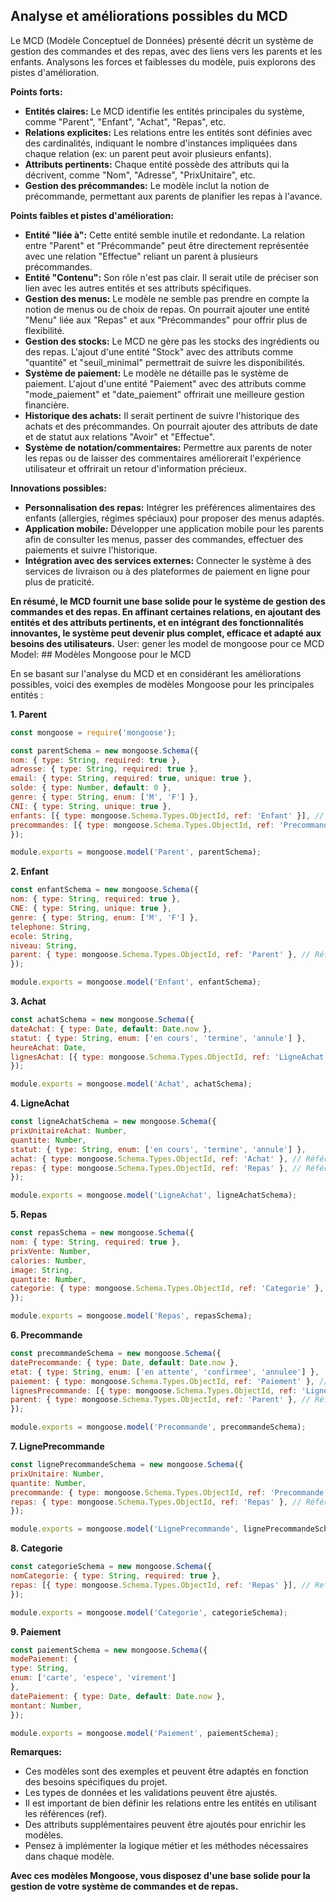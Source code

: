 ## Analyse et améliorations possibles du MCD

Le MCD (Modèle Conceptuel de Données) présenté décrit un système de gestion des commandes et des repas, avec des liens vers les parents et les enfants. Analysons les forces et faiblesses du modèle, puis explorons des pistes d'amélioration.

**Points forts:**

* **Entités claires:** Le MCD identifie les entités principales du système, comme "Parent", "Enfant", "Achat", "Repas", etc.
* **Relations explicites:** Les relations entre les entités sont définies avec des cardinalités, indiquant le nombre d'instances impliquées dans chaque relation (ex: un parent peut avoir plusieurs enfants).
* **Attributs pertinents:** Chaque entité possède des attributs qui la décrivent, comme "Nom", "Adresse", "PrixUnitaire", etc.
* **Gestion des précommandes:** Le modèle inclut la notion de précommande, permettant aux parents de planifier les repas à l'avance.

**Points faibles et pistes d'amélioration:**

* **Entité "liée à":** Cette entité semble inutile et redondante. La relation entre "Parent" et "Précommande" peut être directement représentée avec une relation "Effectue" reliant un parent à plusieurs précommandes.
* **Entité "Contenu":** Son rôle n'est pas clair. Il serait utile de préciser son lien avec les autres entités et ses attributs spécifiques.
* **Gestion des menus:** Le modèle ne semble pas prendre en compte la notion de menus ou de choix de repas. On pourrait ajouter une entité "Menu" liée aux "Repas" et aux "Précommandes" pour offrir plus de flexibilité.
* **Gestion des stocks:** Le MCD ne gère pas les stocks des ingrédients ou des repas. L'ajout d'une entité "Stock" avec des attributs comme "quantité" et "seuil_minimal" permettrait de suivre les disponibilités.
* **Système de paiement:** Le modèle ne détaille pas le système de paiement. L'ajout d'une entité "Paiement" avec des attributs comme "mode_paiement" et "date_paiement" offrirait une meilleure gestion financière.
* **Historique des achats:** Il serait pertinent de suivre l'historique des achats et des précommandes. On pourrait ajouter des attributs de date et de statut aux relations "Avoir" et "Effectue".
* **Système de notation/commentaires:** Permettre aux parents de noter les repas ou de laisser des commentaires améliorerait l'expérience utilisateur et offrirait un retour d'information précieux.

**Innovations possibles:**

* **Personnalisation des repas:** Intégrer les préférences alimentaires des enfants (allergies, régimes spéciaux) pour proposer des menus adaptés.
* **Application mobile:** Développer une application mobile pour les parents afin de consulter les menus, passer des commandes, effectuer des paiements et suivre l'historique.
* **Intégration avec des services externes:** Connecter le système à des services de livraison ou à des plateformes de paiement en ligne pour plus de praticité.

**En résumé, le MCD fournit une base solide pour le système de gestion des commandes et des repas. En affinant certaines relations, en ajoutant des entités et des attributs pertinents, et en intégrant des fonctionnalités innovantes, le système peut devenir plus complet, efficace et adapté aux besoins des utilisateurs.**
User:	gener les model de mongoose pour ce MCD
Model:	## Modèles Mongoose pour le MCD

En se basant sur l'analyse du MCD et en considérant les améliorations possibles, voici des exemples de modèles Mongoose pour les principales entités :

**1. Parent**

```javascript
const mongoose = require('mongoose');

const parentSchema = new mongoose.Schema({
nom: { type: String, required: true },
adresse: { type: String, required: true },
email: { type: String, required: true, unique: true },
solde: { type: Number, default: 0 },
genre: { type: String, enum: ['M', 'F'] },
CNI: { type: String, unique: true },
enfants: [{ type: mongoose.Schema.Types.ObjectId, ref: 'Enfant' }], // Référence aux enfants
precommandes: [{ type: mongoose.Schema.Types.ObjectId, ref: 'Precommande' }], // Référence aux précommandes
});

module.exports = mongoose.model('Parent', parentSchema);
```

**2. Enfant**

```javascript
const enfantSchema = new mongoose.Schema({
nom: { type: String, required: true },
CNE: { type: String, unique: true },
genre: { type: String, enum: ['M', 'F'] },
telephone: String,
ecole: String,
niveau: String,
parent: { type: mongoose.Schema.Types.ObjectId, ref: 'Parent' }, // Référence au parent
});

module.exports = mongoose.model('Enfant', enfantSchema);
```

**3. Achat**

```javascript
const achatSchema = new mongoose.Schema({
dateAchat: { type: Date, default: Date.now },
statut: { type: String, enum: ['en cours', 'termine', 'annule'] },
heureAchat: Date,
lignesAchat: [{ type: mongoose.Schema.Types.ObjectId, ref: 'LigneAchat' }], // Référence aux lignes d'achat
});

module.exports = mongoose.model('Achat', achatSchema);
```

**4. LigneAchat**

```javascript
const ligneAchatSchema = new mongoose.Schema({
prixUnitaireAchat: Number,
quantite: Number,
statut: { type: String, enum: ['en cours', 'termine', 'annule'] },
achat: { type: mongoose.Schema.Types.ObjectId, ref: 'Achat' }, // Référence à l'achat
repas: { type: mongoose.Schema.Types.ObjectId, ref: 'Repas' }, // Référence au repas
});

module.exports = mongoose.model('LigneAchat', ligneAchatSchema);
```

**5. Repas**

```javascript
const repasSchema = new mongoose.Schema({
nom: { type: String, required: true },
prixVente: Number,
calories: Number,
image: String,
quantite: Number,
categorie: { type: mongoose.Schema.Types.ObjectId, ref: 'Categorie' }, // Référence à la catégorie
});

module.exports = mongoose.model('Repas', repasSchema);
```

**6. Precommande**

```javascript
const precommandeSchema = new mongoose.Schema({
datePrecommande: { type: Date, default: Date.now },
etat: { type: String, enum: ['en attente', 'confirmee', 'annulee'] },
paiement: { type: mongoose.Schema.Types.ObjectId, ref: 'Paiement' }, // Référence au paiement
lignesPrecommande: [{ type: mongoose.Schema.Types.ObjectId, ref: 'LignePrecommande' }], // Référence aux lignes de précommande
parent: { type: mongoose.Schema.Types.ObjectId, ref: 'Parent' }, // Référence au parent
});

module.exports = mongoose.model('Precommande', precommandeSchema);
```

**7. LignePrecommande**

```javascript
const lignePrecommandeSchema = new mongoose.Schema({
prixUnitaire: Number,
quantite: Number,
precommande: { type: mongoose.Schema.Types.ObjectId, ref: 'Precommande' }, // Référence à la précommande
repas: { type: mongoose.Schema.Types.ObjectId, ref: 'Repas' }, // Référence au repas
});

module.exports = mongoose.model('LignePrecommande', lignePrecommandeSchema);
```

**8. Categorie**
```javascript
const categorieSchema = new mongoose.Schema({
nomCategorie: { type: String, required: true },
repas: [{ type: mongoose.Schema.Types.ObjectId, ref: 'Repas' }], // Reference to meals
});

module.exports = mongoose.model('Categorie', categorieSchema);
```

**9. Paiement**
```javascript
const paiementSchema = new mongoose.Schema({
modePaiement: {
type: String,
enum: ['carte', 'espece', 'virement']
},
datePaiement: { type: Date, default: Date.now },
montant: Number,
});

module.exports = mongoose.model('Paiement', paiementSchema);
```
**Remarques:**

* Ces modèles sont des exemples et peuvent être adaptés en fonction des besoins spécifiques du projet.
* Les types de données et les validations peuvent être ajustés.
* Il est important de bien définir les relations entre les entités en utilisant les références (ref).
* Des attributs supplémentaires peuvent être ajoutés pour enrichir les modèles.
* Pensez à implémenter la logique métier et les méthodes nécessaires dans chaque modèle.

**Avec ces modèles Mongoose, vous disposez d'une base solide pour la gestion de votre système de commandes et de repas.**